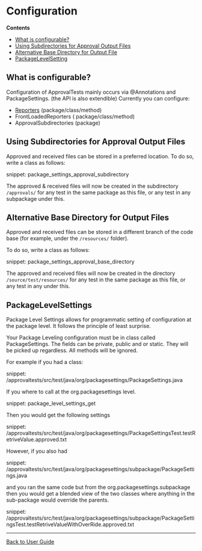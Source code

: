 <a id="top"></a>

# Configuration



<!-- START doctoc generated TOC please keep comment here to allow auto update -->
<!-- DON'T EDIT THIS SECTION, INSTEAD RE-RUN doctoc TO UPDATE -->
**Contents**

- [What is configurable?](#what-is-configurable)
- [Using Subdirectories for Approval Output Files](#using-subdirectories-for-approval-output-files)
- [ Alternative Base Directory for Output File](#alternative-base-directory-for-output-file)
- [ PackageLevelSetting](#packagelevelsetting)

<!-- END doctoc generated TOC please keep comment here to allow auto update -->


## What is configurable?
Configuration of ApprovalTests mainly occurs via @Annotations and PackageSettings. 
(the API is also extendible) 
Currently you can configure:

 * [Reporters](Reporters.md#class-and-method-level) (package/class/method)
 * FrontLoadedReporters ( package/class/method)
 * ApprovalSubdirectories (package)

## Using Subdirectories for Approval Output Files
Approved and received files can be stored in a preferred location. To do so, write a class as follows: 

snippet: package_settings_approval_subdirectory

The approved & received files will now be created in the subdirectory `/approvals/` for any test in the same package as this file, or any test in any subpackage under this.  

## Alternative Base Directory for Output Files

Approved and received files can be stored in a different branch of the code base (for example, under the `/resources/` folder).

To do so, write a class as follows:    

snippet: package_settings_approval_base_directory

The approved and received files will now be created in the directory `/source/test/resources/` for any test in the same package as this file, or any test in any under this.  

## PackageLevelSettings

Package Level Settings allows for programmatic setting of configuration at the package level. It follows the principle of least surprise.   

Your Package Leveling configuration must be in class called PackageSettings. The fields can be private, public and or static. They will be picked up regardless. All methods will be ignored.

For example if you had a class:

snippet: /approvaltests/src/test/java/org/packagesettings/PackageSettings.java

If you where to call at the org.packagesettings level.

snippet: package_level_settings_get

Then you would get the following settings

snippet: /approvaltests/src/test/java/org/packagesettings/PackageSettingsTest.testRetriveValue.approved.txt

However, if you also had

snippet: /approvaltests/src/test/java/org/packagesettings/subpackage/PackageSettings.java

and you ran the same code but from the org.packagesettings.subpackage  
then you would get a blended view of the two classes where anything in the sub-package would override the parents.

snippet: /approvaltests/src/test/java/org/packagesettings/subpackage/PackageSettingsTest.testRetriveValueWithOverRide.approved.txt

---

[Back to User Guide](README.md#top)
